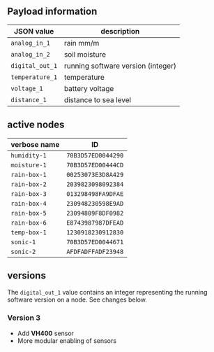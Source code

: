
## Payload information

| JSON value      | description                        |
| ---             | ---                                |
| `analog_in_1`   | rain mm/m                          |
| `analog_in_2`   | soil moisture                      |
| `digital_out_1` | running software version (integer) |
| `temperature_1` | temperature                        |
| `voltage_1`     | battery voltage                    |
| `distance_1`    | distance to sea level              |

## active nodes

| verbose name   | ID                 |
| ---            | ---                |
| `humidity-1`   | `70B3D57ED0044290` |
| `moisture-1`   | `70B3D57ED00444CD` |
| `rain-box-1`   | `00253073E3D8A429` |
| `rain-box-2`   | `2039823098092384` |
| `rain-box-3`   | `013298498FA9DFAE` |
| `rain-box-4`   | `230948230598E9AD` |
| `rain-box-5`   | `23094809F8DF0982` |
| `rain-box-6`   | `E8743987987DFEAD` |
| `temp-box-1`   | `1230918230912830` |
| `sonic-1`      | `70B3D57ED0044671` |
| `sonic-2`      | `AFDFADFFADF23948` |

## versions

The `digital_out_1` value contains an integer representing the running software
version on a node. See changes below.

### Version 3

* Add **VH400** sensor
* More modular enabling of sensors
